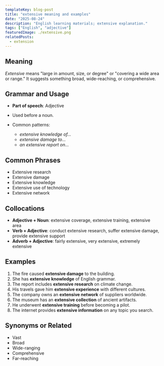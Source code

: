 ```yaml
---
templateKey: blog-post
title: "extensive meaning and examples"
date: "2025-08-24"
description: "English learning materials; extensive explanation."
tags: ["English", "adjective"]
featuredImage: ./extensive.png
relatedPosts:
  - extension
---
```


## Meaning

_Extensive_ means "large in amount, size, or degree" or "covering a wide area or range."
It suggests something broad, wide-reaching, or comprehensive.

## Grammar and Usage

- **Part of speech**: Adjective
- Used before a noun.
- Common patterns:

  - _extensive knowledge of…_
  - _extensive damage to…_
  - _an extensive report on…_

## Common Phrases

- Extensive research
- Extensive damage
- Extensive knowledge
- Extensive use of technology
- Extensive network

## Collocations

- **Adjective + Noun**: extensive coverage, extensive training, extensive area
- **Verb + Adjective**: conduct extensive research, suffer extensive damage, provide extensive support
- **Adverb + Adjective**: fairly extensive, very extensive, extremely extensive

## Examples

1. The fire caused **extensive damage** to the building.
2. She has **extensive knowledge** of English grammar.
3. The report includes **extensive research** on climate change.
4. His travels gave him **extensive experience** with different cultures.
5. The company owns an **extensive network** of suppliers worldwide.
6. The museum has an **extensive collection** of ancient artifacts.
7. He underwent **extensive training** before becoming a pilot.
8. The internet provides **extensive information** on any topic you search.

## Synonyms or Related

- Vast
- Broad
- Wide-ranging
- Comprehensive
- Far-reaching
